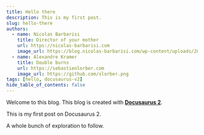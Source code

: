 ```yaml
---
title: Hello there
description: This is my first post.
slug: hello-there
authors:
  - name: Nicolas Barbarisi
    title: Director of your mother
    url: https://nicolas-barbarisi.com
    image_url: https://blog.nicolas-barbarisi.com/wp-content/uploads/2021/06/mooiiiiiiiii.png
  - name: Alexandre Kramer
    title: Double burns
    url: https://sebastienlorber.com
    image_url: https://github.com/slorber.png
tags: [hello, docusaurus-v2]
hide_table_of_contents: false
---
```

Welcome to this blog. This blog is created with [**Docusaurus 2**](https://docusaurus.io/).

<!--truncate-->

This is my first post on Docusaurus 2.

A whole bunch of exploration to follow.